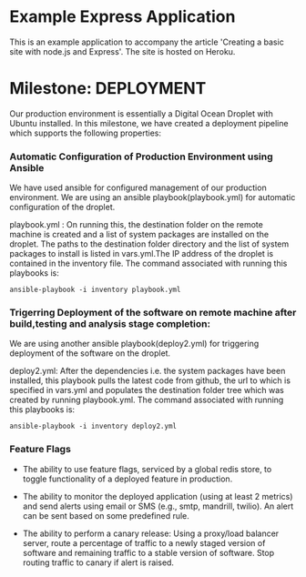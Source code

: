# Example Express Application

This is an example application to accompany the article 'Creating a basic site with node.js and Express'. The site is hosted on Heroku.

# Milestone: DEPLOYMENT

Our production environment is essentially a Digital Ocean Droplet with Ubuntu installed.
In this milestone, we have created a deployment pipeline which supports the following properties:

### Automatic Configuration of Production Environment using Ansible

We have used ansible for configured management of our production environment. We are using an ansible playbook(playbook.yml) for automatic configuration of the droplet.

playbook.yml : On running this, the destination folder on the remote machine is created and a list of system packages are
installed on the droplet. The paths to the destination folder directory and the list of system packages to install is listed in vars.yml.The IP address of the droplet is contained in the inventory file.
The command associated with running this playbooks is:
```
ansible-playbook -i inventory playbook.yml
```

### Trigerring Deployment of the software on remote machine after build,testing and analysis stage completion:

We are using another ansible playbook(deploy2.yml) for triggering deployment of the software on the droplet.

deploy2.yml: After the dependencies i.e. the system packages have been installed, this playbook pulls the latest code from github, the url to which is specified in vars.yml and populates the destination folder tree which was created by running playbook.yml. The command associated with running this playbooks is:
```
ansible-playbook -i inventory deploy2.yml
```

### Feature Flags


* The ability to use feature flags, serviced by a global redis store, to toggle functionality of a deployed feature in production.

* The ability to monitor the deployed application (using at least 2 metrics) and send alerts using email or SMS (e.g., smtp, mandrill, twilio). An alert can be sent based on some predefined rule.

* The ability to perform a canary release: Using a proxy/load balancer server, route a percentage of traffic to a newly staged version of software and remaining traffic to a stable version of software. Stop routing traffic to canary if alert is raised.







